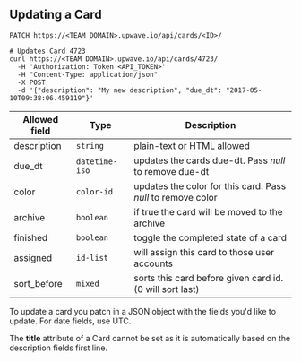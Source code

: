 ## Updating a Card

`PATCH https://<TEAM DOMAIN>.upwave.io/api/cards/<ID>/`

```shell
# Updates Card 4723
curl https://<TEAM DOMAIN>.upwave.io/api/cards/4723/
  -H 'Authorization: Token <API_TOKEN>'
  -H "Content-Type: application/json"
  -X POST
  -d '{"description": "My new description", "due_dt": "2017-05-10T09:38:06.459119"}'
```

Allowed field | Type | Description
-------- | ----------- | --------------
description | `string` | plain-text or HTML allowed
due_dt | `datetime-iso` | updates the cards due-dt. Pass *null* to remove due-dt
color | `color-id` | updates the color for this card. Pass *null* to remove color
archive | `boolean` | if true the card will be moved to the archive
finished | `boolean` | toggle the completed state of a card
assigned | `id-list` | will assign this card to those user accounts
sort_before | `mixed` | sorts this card before given card id. (0 will sort last)

To update a card you patch in a JSON object with the fields you'd like to update.
For date fields, use UTC.

<aside class="notice">The <strong>title</strong> attribute of a Card cannot be set as it is automatically based on the description fields first line.</aside>
